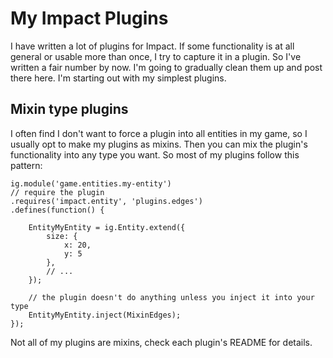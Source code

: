 # My Impact Plugins

I have written a lot of plugins for Impact. If some functionality is at all general or usable more than once, I try to capture it in a plugin. So I've written a fair number by now. I'm going to gradually clean them up and post there here. I'm starting out with my simplest plugins.

## Mixin type plugins

I often find I don't want to force a plugin into all entities in my game, so I usually opt to make my plugins as mixins. Then you can mix the plugin's functionality into any type you want. So most of my plugins follow this pattern:

```
ig.module('game.entities.my-entity')
// require the plugin
.requires('impact.entity', 'plugins.edges')
.defines(function() {

	EntityMyEntity = ig.Entity.extend({
		size: {
			x: 20,
			y: 5
		},
		// ...
	});

	// the plugin doesn't do anything unless you inject it into your type
	EntityMyEntity.inject(MixinEdges);
});
```

Not all of my plugins are mixins, check each plugin's README for details.


